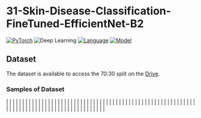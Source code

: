 # 31-Skin-Disease-Classification-FineTuned-EfficientNet-B2

[![PyTorch](https://img.shields.io/badge/Framework-PyTorch-79FEE1)](https://pytorch.org)
![Deep Learning](https://img.shields.io/badge/Type-Deep%20Learning-FFAE42)
[![Language](https://img.shields.io/badge/Language-Python-0000FF)](https://www.python.org/)
[![Model](https://img.shields.io/badge/Model-EfficientNet%20B2-79FFB2)](https://pytorch.org/vision/main/models/generated/torchvision.models.efficientnet_b2.html)


## Dataset 
The dataset is available to access the 70:30 split on the [Drive](https://drive.google.com/drive/folders/1AiDVpgy-o4ZLKXZ_yqnWWEHFYhCbrfP1?usp=share_link).
### Samples of Dataset
|              |              |              |              |              |              |              |              |
|              |              |              |              |              |              |              |              |
|              |              |              |              |              |              |              |              |
|              |              |              |              |              |              |              |              |
|              |              |              |              |              |              |              |              |
|              |              |              |              |              |              |              |              |
|              |              |              |              |              |              |              |              |
|              |              |              |              |              |              |              |              |
|              |              |              |              |              |              |              |              |
|              |              |              |              |              |              |              |              |
